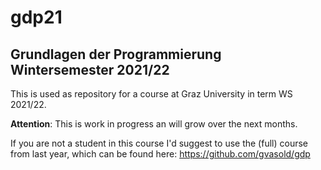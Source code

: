 # gdp21
## Grundlagen der Programmierung Wintersemester 2021/22

This is used as repository for a course at Graz University in term WS 2021/22.

**Attention**: This is work in progress an will grow over the next months.

If you are not a student in this course I'd suggest to use the (full) course from last year, which can be found here: 
https://github.com/gvasold/gdp
